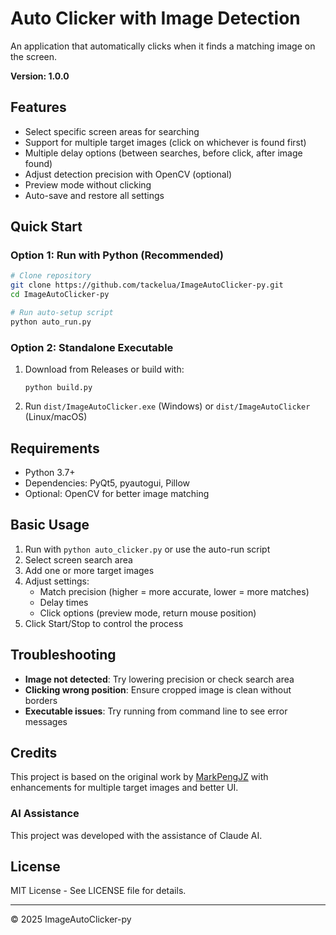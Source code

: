 # Auto Clicker with Image Detection

An application that automatically clicks when it finds a matching image on the screen.

**Version: 1.0.0**

## Features

- Select specific screen areas for searching
- Support for multiple target images (click on whichever is found first)
- Multiple delay options (between searches, before click, after image found)
- Adjust detection precision with OpenCV (optional)
- Preview mode without clicking
- Auto-save and restore all settings

## Quick Start

### Option 1: Run with Python (Recommended)

```bash
# Clone repository
git clone https://github.com/tackelua/ImageAutoClicker-py.git
cd ImageAutoClicker-py

# Run auto-setup script
python auto_run.py
```

### Option 2: Standalone Executable

1. Download from Releases or build with:
   ```
   python build.py
   ```

2. Run `dist/ImageAutoClicker.exe` (Windows) or `dist/ImageAutoClicker` (Linux/macOS)

## Requirements

- Python 3.7+
- Dependencies: PyQt5, pyautogui, Pillow
- Optional: OpenCV for better image matching

## Basic Usage

1. Run with `python auto_clicker.py` or use the auto-run script
2. Select screen search area
3. Add one or more target images
4. Adjust settings:
   - Match precision (higher = more accurate, lower = more matches)
   - Delay times
   - Click options (preview mode, return mouse position)
5. Click Start/Stop to control the process

## Troubleshooting

- **Image not detected**: Try lowering precision or check search area
- **Clicking wrong position**: Ensure cropped image is clean without borders
- **Executable issues**: Try running from command line to see error messages

## Credits

This project is based on the original work by [MarkPengJZ](https://github.com/MarkPengJZ/AutoClicker-with-ImageDetection) with enhancements for multiple target images and better UI.

### AI Assistance

This project was developed with the assistance of Claude AI.

## License

MIT License - See LICENSE file for details.

---
© 2025 ImageAutoClicker-py
